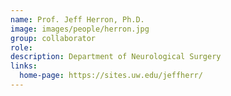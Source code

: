 ```yaml
---
name: Prof. Jeff Herron, Ph.D.
image: images/people/herron.jpg
group: collaborator
role:
description: Department of Neurological Surgery
links:
  home-page: https://sites.uw.edu/jeffherr/
---
```


